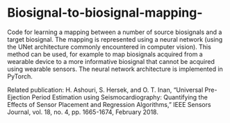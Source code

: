# Biosignal-to-biosignal-mapping-

Code for learning a mapping between a number of source biosignals and a target biosignal. The mapping is represented using a neural network (using the UNet architecture commonly encountered in computer vision). This method can be used, for example to map biosignals acquired from a wearable device to a more informative biosignal that cannot be acquired using wearable sensors. The neural network architecture is implemented in PyTorch.

Related publication:
H. Ashouri, S. Hersek, and O. T. Inan, “Universal Pre-Ejection Period Estimation using Seismocardiography: Quantifying the Effects of Sensor Placement and Regression Algorithms,” IEEE Sensors Journal, vol. 18, no. 4, pp. 1665-1674, February 2018.
